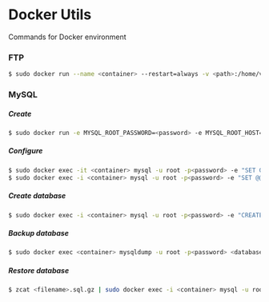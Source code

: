 # Docker Utils
Commands for Docker environment

### FTP

```bash
$ sudo docker run --name <container> --restart=always -v <path>:/home/vsftpd -p 20:20 -p 21:21 -p 47400-47470:47400-47470 -e FTP_USER=admin -e FTP_PASS=123456 -e PASV_ADDRESS=<ip> -d bogem/ftp
```

### MySQL

##### Create
```bash
$ sudo docker run -e MYSQL_ROOT_PASSWORD=<password> -e MYSQL_ROOT_HOST=% -p <port>:3306 -d mysql/mysql-server --default-authentication-plugin=mysql_native_password --character-set-server=utf8 --collation-server=utf8_unicode_ci
```

##### Configure
```bash
$ sudo docker exec -it <container> mysql -u root -p<password> -e "SET GLOBAL sql_mode=(SELECT REPLACE(@@sql_mode,'ONLY_FULL_GROUP_BY',''));"
$ sudo docker exec -i <container> mysql -u root -p<password> -e "SET @@global.time_zone = '-03:00'";
```

##### Create database

```bash
$ sudo docker exec -i <container> mysql -u root -p<password> -e "CREATE DATABASE <database>;"
```

##### Backup database
```bash
$ sudo docker exec <container> mysqldump -u root -p<password> <database> | gzip > <filename>.sql.gz
```

##### Restore database
```bash
$ zcat <filename>.sql.gz | sudo docker exec -i <container> mysql -u root -p<password> <database>
```
